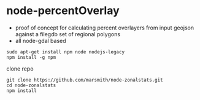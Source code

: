 # node-percentOverlay

* proof of concept for calculating percent overlayers from input geojson against a filegdb set of regional polygons
* all node-gdal based

```
sudo apt-get install npm node nodejs-legacy
npm install -g npm
```

clone repo
```
git clone https://github.com/marsmith/node-zonalstats.git
cd node-zonalstats
npm install
```
